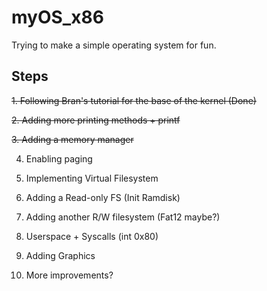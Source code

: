 # myOS_x86

Trying to make a simple operating system for fun.

## Steps

~~1. Following Bran's tutorial for the base of the kernel (Done)~~

~~2. Adding more printing methods + printf~~

~~3. Adding a memory manager~~

4. Enabling paging

5. Implementing Virtual Filesystem

6. Adding a Read-only FS (Init Ramdisk)

7. Adding another R/W filesystem (Fat12 maybe?)

8. Userspace + Syscalls (int 0x80)

9. Adding Graphics

10. More improvements?
